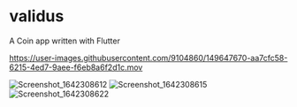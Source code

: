 # validus

A Coin app written with Flutter



https://user-images.githubusercontent.com/9104860/149647670-aa7cfc58-6215-4ed7-9aee-f6eb8a6f2d1c.mov

![Screenshot_1642308612](https://user-images.githubusercontent.com/9104860/149647711-f5cf584e-9827-4309-9fb9-3087b478acb8.png)
![Screenshot_1642308615](https://user-images.githubusercontent.com/9104860/149647713-c2034aa6-ac43-4de9-9e92-feb65c0b177f.png)
![Screenshot_1642308622](https://user-images.githubusercontent.com/9104860/149647714-fe0afa89-afe9-4a7d-99b6-cae3f5876211.png)
